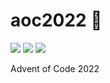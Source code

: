 # aoc2022 🎄

![](https://img.shields.io/badge/day%20📅-21-blue)
![](https://img.shields.io/badge/stars%20⭐-8-yellow)
![](https://img.shields.io/badge/days%20completed-4-red)

Advent of Code 2022

